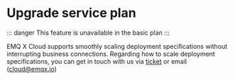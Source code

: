 # Upgrade service plan

::: danger
This feature is unavailable in the basic plan
:::

EMQ X Cloud supports smoothly scaling deployment specifications without interrupting business connections. Regarding how to scale deployment specifications, you can get in touch with us via [ticket](../contact.md) or email (cloud@emqx.io)

